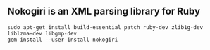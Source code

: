 Nokogiri is an XML parsing library for Ruby
-------------------------------------------

```
sudo apt-get install build-essential patch ruby-dev zlib1g-dev liblzma-dev libgmp-dev
gem install --user-install nokogiri
```
